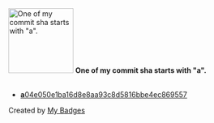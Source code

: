 <img src="https://my-badges.github.io/my-badges/a-commit.png" alt="One of my commit sha starts with &quot;a&quot;." title="One of my commit sha starts with &quot;a&quot;." width="128">
<strong>One of my commit sha starts with &quot;a&quot;.</strong>
<br><br>

- <a href="https://github.com/eryajf/yaml-readme/commit/a04e050e1ba16d8e8aa93c8d5816bbe4ec869557"><strong>a</strong>04e050e1ba16d8e8aa93c8d5816bbe4ec869557</a>


Created by <a href="https://github.com/my-badges/my-badges">My Badges</a>